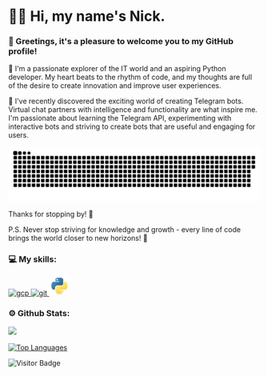 
# 💙💛 Hi, my name's Nick.

### 👋 Greetings, it's a pleasure to welcome you to my GitHub profile!

🚀 I'm a passionate explorer of the IT world and an aspiring Python developer. My heart beats to the rhythm of code, and my thoughts are full of the desire to create innovation and improve user experiences.

🤖 I've recently discovered the exciting world of creating Telegram bots. Virtual chat partners with intelligence and functionality are what inspire me. I'm passionate about learning the Telegram API, experimenting with interactive bots and striving to create bots that are useful and engaging for users.

<p align="center">
 <img width="600" src="assets/github-snake.svg" alt="snake"/>
</p>

Thanks for stopping by! 🌟

P.S. Never stop striving for knowledge and growth - every line of code brings the world closer to new horizons! 🌌

### 💻 My skills:

<p align="left"> <a href="https://cloud.google.com" target="_blank" rel="noreferrer"> <img src="https://www.vectorlogo.zone/logos/google_cloud/google_cloud-icon.svg" alt="gcp" width="40" height="40"/> </a> <a href="https://git-scm.com/" target="_blank" rel="noreferrer"> <img src="https://www.vectorlogo.zone/logos/git-scm/git-scm-icon.svg" alt="git" width="40" height="40"/> </a> <a href="https://www.python.org" target="_blank" rel="noreferrer"> <img src="https://raw.githubusercontent.com/devicons/devicon/master/icons/python/python-original.svg" alt="python" width="40" height="40"/> </a> </p>

### ⚙️ Github Stats:

<a href="http://www.github.com/CyberPsychoPlus"><img src="https://github-readme-streak-stats.herokuapp.com/?user=CyberPsychoPlus&stroke=ffffff&background=000000&ring=3382ed&fire=3382ed&currStreakNum=ffffff&currStreakLabel=3382ed&sideNums=ffffff&sideLabels=ffffff&dates=ffffff&hide_border=true" /></a>

<a href="https://github.com/CyberPsychoPlus" align="left"><img src="https://github-readme-stats.vercel.app/api/top-langs/?username=CyberPsychoPlus&langs_count=10&title_color=3382ed&text_color=ffffff&icon_color=3382ed&bg_color=000000&hide_border=true&locale=en&custom_title=Top%20%Languages" alt="Top Languages" /></a>

![Visitor Badge](https://visitor-badge.laobi.icu/badge?page_id=CyberPsychoPlus)
